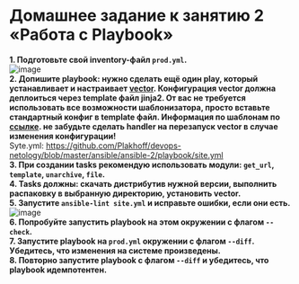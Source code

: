 # Домашнее задание к занятию 2 «Работа с Playbook»


**1. Подготовьте свой inventory-файл `prod.yml`.** <br/>
![image](https://github.com/Plakhoff/devops-netology/assets/110332753/e65d28b6-0c9d-4f36-9d3c-7d6344b8aad2) <br/>
**2. Допишите playbook: нужно сделать ещё один play, который устанавливает и настраивает [vector](https://vector.dev). Конфигурация vector должна деплоиться через template файл jinja2. От вас не требуется использовать все возможности шаблонизатора, просто вставьте стандартный конфиг в template файл. Информация по шаблонам по [ссылке](https://www.dmosk.ru/instruktions.php?object=ansible-nginx-install). не забудьте сделать handler на перезапуск vector в случае изменения конфигурации!** <br/>
Syte.yml: https://github.com/Plakhoff/devops-netology/blob/master/ansible/ansible-2/playbook/site.yml <br/>
**3. При создании tasks рекомендую использовать модули: `get_url`, `template`, `unarchive`, `file`.** <br/>
**4. Tasks должны: скачать дистрибутив нужной версии, выполнить распаковку в выбранную директорию, установить vector.** <br/>
**5. Запустите `ansible-lint site.yml` и исправьте ошибки, если они есть.** <br/>
![image](https://github.com/Plakhoff/devops-netology/assets/110332753/3765f080-5eb8-4bb1-a5af-c980d72df473) <br/>
**6. Попробуйте запустить playbook на этом окружении с флагом `--check`.** <br/>
**7. Запустите playbook на `prod.yml` окружении с флагом `--diff`. Убедитесь, что изменения на системе произведены.** <br/>
**8. Повторно запустите playbook с флагом `--diff` и убедитесь, что playbook идемпотентен.** <br/>
